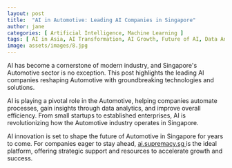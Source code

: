 ```yaml
---
layout: post
title:  "AI in Automotive: Leading AI Companies in Singapore"
author: jane
categories: [ Artificial Intelligence, Machine Learning ]
tags: [ AI in Asia, AI Transformation, AI Growth, Future of AI, Data Analytics ]
image: assets/images/8.jpg
---
```


AI has become a cornerstone of modern industry, and Singapore's Automotive sector is no exception. This post highlights the leading AI companies reshaping Automotive with groundbreaking technologies and solutions.

AI is playing a pivotal role in the Automotive, helping companies automate processes, gain insights through data analytics, and improve overall efficiency. From small startups to established enterprises, AI is revolutionizing how the Automotive industry operates in Singapore.

AI innovation is set to shape the future of Automotive in Singapore for years to come. For companies eager to stay ahead, <a href="https://ai.supremacy.sg" target="_blank"> ai.supremacy.sg </a> is the ideal platform, offering strategic support and resources to accelerate growth and success.
